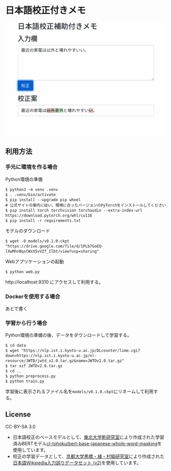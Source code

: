 # 日本語校正付きメモ

![](./demo.gif)

## 利用方法

### 手元に環境を作る場合

Python環境の準備

```
$ python3 -m venv .venv
$ . .venv/bin/activate
$ pip install --upgrade pip wheel
# 公式サイトの案内に従い、環境に合ったバージョンのPyTorchをインストールしてください
$ pip install torch torchvision torchaudio --extra-index-url https://download.pytorch.org/whl/cu116
$ pip install -r requirements.txt
```

モデルのダウンロード

```
$ wget -O models/v0.1.0.ckpt "https://drive.google.com/file/d/1PLb7GoEQ-lXwMhnBqsCWxX5vVZf_Ilbt/view?usp=sharing"
```

Webアプリケーションの起動

```
$ python web.py
```

http://localhost:9310 にアクセスして利用する。

### Dockerを使用する場合

あとで書く

### 学習から行う場合

Python環境の準備の後、データをダウンロードして学習する。

```
$ cd data
$ wget "https://nlp.ist.i.kyoto-u.ac.jp/DLcounter/lime.cgi?down=https://nlp.ist.i.kyoto-u.ac.jp/nl-resource/JWTD/jwtd_v2.0.tar.gz&name=JWTDv2.0.tar.gz"
$ tar xzf JWTDv2.0.tar.gz
$ cd ..
$ python preprocess.py
$ python train.py
```

学習後に表示されるファイル名を`models/v0.1.0.ckpt`にリネームして利用する。

## License

CC-BY-SA 3.0

* 日本語校正のベースモデルとして、[東北大学乾研究室](https://www.nlp.ecei.tohoku.ac.jp/)により作成された学習済みBERTモデル[cl-tohoku/bert-base-japanese-whole-word-masking](https://huggingface.co/cl-tohoku/bert-base-japanese-whole-word-masking)を使用しています。
* 校正の学習データとして、[京都大学黒橋・褚・村脇研究室](https://nlp.ist.i.kyoto-u.ac.jp/)により作成された[日本語Wikipedia入力誤りデータセット (v2)](https://nlp.ist.i.kyoto-u.ac.jp/?%E6%97%A5%E6%9C%AC%E8%AA%9EWikipedia%E5%85%A5%E5%8A%9B%E8%AA%A4%E3%82%8A%E3%83%87%E3%83%BC%E3%82%BF%E3%82%BB%E3%83%83%E3%83%88)を使用しています。
